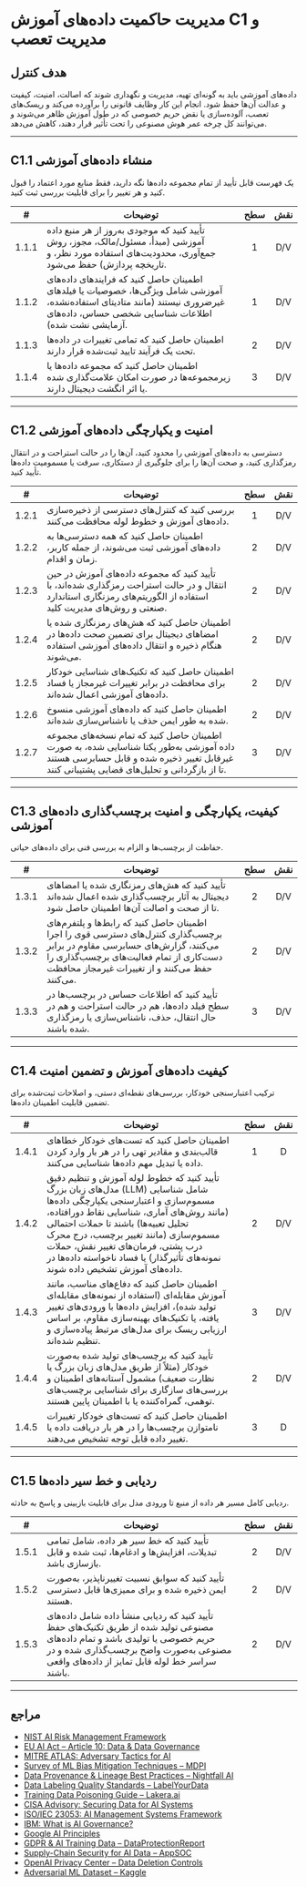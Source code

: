 # مدیریت حاکمیت داده‌های آموزش C1 و مدیریت تعصب

## هدف کنترل

داده‌های آموزشی باید به گونه‌ای تهیه، مدیریت و نگهداری شوند که اصالت، امنیت، کیفیت و عدالت آن‌ها حفظ شود. انجام این کار وظایف قانونی را برآورده می‌کند و ریسک‌های تعصب، آلوده‌سازی یا نقض حریم خصوصی که در طول آموزش ظاهر می‌شوند و می‌توانند کل چرخه عمر هوش مصنوعی را تحت تأثیر قرار دهند، کاهش می‌دهد.

---

## C1.1 منشاء داده‌های آموزشی

یک فهرست قابل تأیید از تمام مجموعه داده‌ها نگه دارید، فقط منابع مورد اعتماد را قبول کنید و هر تغییر را برای قابلیت بررسی ثبت کنید.

|   #   | توضیحات                                                                                                                                                                              | سطح | نقش |
| :---: | ------------------------------------------------------------------------------------------------------------------------------------------------------------------------------------ | :-: | :-: |
| 1.1.1 | تأیید کنید که موجودی به‌روز از هر منبع داده آموزشی (مبدأ، مسئول/مالک، مجوز، روش جمع‌آوری، محدودیت‌های استفاده مورد نظر، و تاریخچه پردازش) حفظ می‌شود.                                |  1  | D/V |
| 1.1.2 | اطمینان حاصل کنید که فرایندهای داده‌های آموزشی شامل ویژگی‌ها، خصوصیات یا فیلدهای غیرضروری نیستند (مانند متادیتای استفاده‌نشده، اطلاعات شناسایی شخصی حساس، داده‌های آزمایشی نشت شده). |  1  | D/V |
| 1.1.3 | اطمینان حاصل کنید که تمامی تغییرات در داده‌ها تحت یک فرآیند تایید ثبت‌شده قرار دارند.                                                                                                |  2  | D/V |
| 1.1.4 | اطمینان حاصل کنید که مجموعه داده‌ها یا زیرمجموعه‌ها در صورت امکان علامت‌گذاری شده یا اثر انگشت دیجیتال دارند.                                                                        |  3  | D/V |

---

## C1.2 امنیت و یکپارچگی داده‌های آموزشی

دسترسی به داده‌های آموزشی را محدود کنید، آن‌ها را در حالت استراحت و در انتقال رمزگذاری کنید، و صحت آن‌ها را برای جلوگیری از دستکاری، سرقت یا مسمومیت داده‌ها تأیید کنید.

|   #   | توضیحات                                                                                                                                                                              | سطح | نقش |
| :---: | ------------------------------------------------------------------------------------------------------------------------------------------------------------------------------------ | :-: | :-: |
| 1.2.1 | بررسی کنید که کنترل‌های دسترسی از ذخیره‌سازی داده‌های آموزش و خطوط لوله محافظت می‌کنند.                                                                                              |  1  | D/V |
| 1.2.2 | اطمینان حاصل کنید که همه دسترسی‌ها به داده‌های آموزشی ثبت می‌شوند، از جمله کاربر، زمان و اقدام.                                                                                      |  2  | D/V |
| 1.2.3 | تأیید کنید که مجموعه داده‌های آموزش در حین انتقال و در حالت استراحت رمزگذاری شده‌اند، با استفاده از الگوریتم‌های رمزنگاری استاندارد صنعتی و روش‌های مدیریت کلید.                     |  2  | D/V |
| 1.2.4 | اطمینان حاصل کنید که هش‌های رمزنگاری شده یا امضاهای دیجیتال برای تضمین صحت داده‌ها در هنگام ذخیره و انتقال داده‌های آموزشی استفاده می‌شوند.                                          |  2  | D/V |
| 1.2.5 | اطمینان حاصل کنید که تکنیک‌های شناسایی خودکار برای محافظت در برابر تغییرات غیرمجاز یا فساد داده‌های آموزشی اعمال شده‌اند.                                                            |  2  | D/V |
| 1.2.6 | اطمینان حاصل کنید که داده‌های آموزشی منسوخ شده به طور ایمن حذف یا ناشناس‌سازی شده‌اند.                                                                                               |  2  | D/V |
| 1.2.7 | اطمینان حاصل کنید که تمام نسخه‌های مجموعه داده آموزشی به‌طور یکتا شناسایی شده، به صورت غیرقابل تغییر ذخیره شده و قابل حسابرسی هستند تا از بازگردانی و تحلیل‌های قضایی پشتیبانی کنند. |  3  | D/V |

---

## C1.3 کیفیت، یکپارچگی و امنیت برچسب‌گذاری داده‌های آموزشی

حفاظت از برچسب‌ها و الزام به بررسی فنی برای داده‌های حیاتی.

|   #   | توضیحات                                                                                                                                                                                                                  | سطح | نقش |
| :---: | ------------------------------------------------------------------------------------------------------------------------------------------------------------------------------------------------------------------------ | :-: | :-: |
| 1.3.1 | تأیید کنید که هش‌های رمزنگاری شده یا امضاهای دیجیتال به آثار برچسب‌گذاری شده اعمال شده‌اند تا از صحت و اصالت آن‌ها اطمینان حاصل شود.                                                                                     |  2  | D/V |
| 1.3.2 | اطمینان حاصل کنید که رابط‌ها و پلتفرم‌های برچسب‌گذاری کنترل‌های دسترسی قوی را اجرا می‌کنند، گزارش‌های حسابرسی مقاوم در برابر دست‌کاری از تمام فعالیت‌های برچسب‌گذاری را حفظ می‌کنند و از تغییرات غیرمجاز محافظت می‌کنند. |  2  | D/V |
| 1.3.3 | تأیید کنید که اطلاعات حساس در برچسب‌ها در سطح فیلد داده‌ها، هم در حالت استراحت و هم در حال انتقال، حذف، ناشناس‌سازی یا رمزگذاری شده باشند.                                                                               |  3  | D/V |

---

## C1.4 کیفیت داده‌های آموزش و تضمین امنیت

ترکیب اعتبارسنجی خودکار، بررسی‌های نقطه‌ای دستی، و اصلاحات ثبت‌شده برای تضمین قابلیت اطمینان داده‌ها.

|   #   | توضیحات                                                                                                                                                                                                                                                                                                                                                                     | سطح | نقش |
| :---: | --------------------------------------------------------------------------------------------------------------------------------------------------------------------------------------------------------------------------------------------------------------------------------------------------------------------------------------------------------------------------- | :-: | :-: |
| 1.4.1 | اطمینان حاصل کنید که تست‌های خودکار خطاهای قالب‌بندی و مقادیر تهی را در هر بار وارد کردن داده یا تبدیل مهم داده‌ها شناسایی می‌کنند.                                                                                                                                                                                                                                         |  1  |  D  |
| 1.4.2 | تأیید کنید که خطوط لوله آموزش و تنظیم دقیق مدل‌های زبان بزرگ (LLM) شامل شناسایی مسموم‌سازی و اعتبارسنجی یکپارچگی داده‌ها (مانند روش‌های آماری، شناسایی نقاط دورافتاده، تحلیل تعبیه‌ها) باشند تا حملات احتمالی مسموم‌سازی (مانند تغییر برچسب، درج محرک درب پشتی، فرمان‌های تغییر نقش، حملات نمونه‌های تأثیرگذار) یا فساد ناخواسته داده‌ها در داده‌های آموزش تشخیص داده شوند. |  2  | D/V |
| 1.4.3 | اطمینان حاصل کنید که دفاع‌های مناسب، مانند آموزش مقابله‌ای (استفاده از نمونه‌های مقابله‌ای تولید شده)، افزایش داده‌ها با ورودی‌های تغییر یافته، یا تکنیک‌های بهینه‌سازی مقاوم، بر اساس ارزیابی ریسک برای مدل‌های مرتبط پیاده‌سازی و تنظیم شده‌اند.                                                                                                                          |  3  | D/V |
| 1.4.4 | تأیید کنید که برچسب‌های تولید شده به‌صورت خودکار (مثلاً از طریق مدل‌های زبان بزرگ یا نظارت ضعیف) مشمول آستانه‌های اطمینان و بررسی‌های سازگاری برای شناسایی برچسب‌های توهمی، گمراه‌کننده یا با اطمینان پایین هستند.                                                                                                                                                          |  2  | D/V |
| 1.4.5 | اطمینان حاصل کنید که تست‌های خودکار تغییرات نامتوازن برچسب‌ها را در هر بار دریافت داده یا تغییر داده قابل توجه تشخیص می‌دهند.                                                                                                                                                                                                                                               |  3  |  D  |

---

## C1.5 ردیابی و خط سیر داده‌ها

ردیابی کامل مسیر هر داده از منبع تا ورودی مدل برای قابلیت بازبینی و پاسخ به حادثه.

|   #   | توضیحات                                                                                                                                                                                                                  | سطح | نقش |
| :---: | ------------------------------------------------------------------------------------------------------------------------------------------------------------------------------------------------------------------------ | :-: | :-: |
| 1.5.1 | تأیید کنید که خط سیر هر داده، شامل تمامی تبدیلات، افزایش‌ها و ادغام‌ها، ثبت شده و قابل بازسازی باشد.                                                                                                                     |  2  | D/V |
| 1.5.2 | تأیید کنید که سوابق نسبیت تغییرناپذیر، به‌صورت ایمن ذخیره شده و برای ممیزی‌ها قابل دسترسی هستند.                                                                                                                         |  2  | D/V |
| 1.5.3 | تأیید کنید که ردیابی منشأ داده شامل داده‌های مصنوعی تولید شده از طریق تکنیک‌های حفظ حریم خصوصی یا تولیدی باشد و تمام داده‌های مصنوعی به‌صورت واضح برچسب‌گذاری شده و در سراسر خط لوله قابل تمایز از داده‌های واقعی باشند. |  2  | D/V |

---

## مراجع

* [NIST AI Risk Management Framework](https://www.nist.gov/itl/ai-risk-management-framework)
* [EU AI Act – Article 10: Data & Data Governance](https://artificialintelligenceact.eu/article/10/)
* [MITRE ATLAS: Adversary Tactics for AI](https://atlas.mitre.org/)
* [Survey of ML Bias Mitigation Techniques – MDPI](https://www.mdpi.com/2673-6470/4/1/1)
* [Data Provenance & Lineage Best Practices – Nightfall AI](https://www.nightfall.ai/ai-security-101/data-provenance-and-lineage)
* [Data Labeling Quality Standards – LabelYourData](https://labelyourdata.com/articles/data-labeling-quality-and-how-to-measure-it)
* [Training Data Poisoning Guide – Lakera.ai](https://www.lakera.ai/blog/training-data-poisoning)
* [CISA Advisory: Securing Data for AI Systems](https://www.cisa.gov/news-events/cybersecurity-advisories/aa25-142a)
* [ISO/IEC 23053: AI Management Systems Framework](https://www.iso.org/sectors/it-technologies/ai)
* [IBM: What is AI Governance?](https://www.ibm.com/think/topics/ai-governance)
* [Google AI Principles](https://ai.google/principles/)
* [GDPR & AI Training Data – DataProtectionReport](https://www.dataprotectionreport.com/2024/08/recent-regulatory-developments-in-training-artificial-intelligence-ai-models-under-the-gdpr/)
* [Supply-Chain Security for AI Data – AppSOC](https://www.appsoc.com/blog/ai-is-the-new-frontier-of-supply-chain-security)
* [OpenAI Privacy Center – Data Deletion Controls](https://privacy.openai.com/policies?modal=take-control)
* [Adversarial ML Dataset – Kaggle](https://www.kaggle.com/datasets/cnrieiit/adversarial-machine-learning-dataset)

